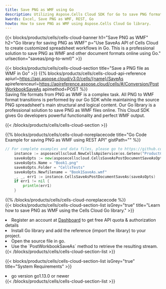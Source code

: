 ```yaml
---
title: Save PNG as WMF using Go 
description: Utilizing Aspose.Cells Cloud SDK for Go to save PNG format file as WMF format file. 
kwords: Excel, Save PNG as WMF, REST, Go
howto: How to save PNG as WMF using Aspose.Cells Cloud Go library.
---
```



{{< blocks/products/cells/cells-cloud-banner h1="Save PNG as WMF" h2="Go library for saving PNG as WMF" p="Use SaveAs API of Cells Cloud to create customized spreadsheet workflows in Go. This is a professional solution to save PNG as WMF and other document formats online using Go." urlsection="saveas/png-to-wmf/" >}}

{{< blocks/products/cells/cells-cloud-section  title="Save a PNG file as WMF in Go" >}}
{{% blocks/products/cells/cells-cloud-api-reference  apiurl=https://api.aspose.cloud/v3.0/cells/{name}/SaveAs  apireferenceurl=https://apireference.aspose.cloud/cells/#/Conversion/PostWorkbookSaveAs  apimethod=POST %}}
<br/>
Saving file formats from PNG as WMF is a complex task. All PNG to WMF format transitions is performed by our Go SDK while maintaining the source PNG spreadsheet's main structural and logical content. Our Go library is a professional solution to save PNG as WMF files online. This Cloud SDK gives Go developers powerful functionality and perfect WMF output.

{{< /blocks/products/cells/cells-cloud-section >}}

{{% blocks/products/cells/cells-cloud-noreplacecode title="Go Code Example for saving PNG as WMF using REST API" gistPath="" %}}
  
```go
// For complete examples and data files, please go to https://github.com/aspose-cells-cloud/aspose-cells-cloud-go/
    instance := asposecellscloud.NewCellsApiService(os.Getenv("ProductClientId"), os.Getenv("ProductClientSecret"))
    saveAsOpts := new(asposecellscloud.CellsSaveAsPostDocumentSaveAsOpts)
    saveAsOpts.Name = "Book1.png"
    saveAsOpts.Folder = "CellsTests"
    saveAsOpts.Newfilename = "Book1SaveAs.wmf"
    _, _, err1 := instance.CellsSaveAsPostDocumentSaveAs(saveAsOpts)
    if err1 != nil {
	    println(err1)
    }
```
  
{{% /blocks/products/cells/cells-cloud-noreplacecode  %}}
<br/>
{{< blocks/products/cells/cells-cloud-section-list isGrey="true"  title="Learn how to save PNG as WMF using the Cells Cloud Go library." >}}
<li>Register an account at <a href="https://dashboard.aspose.cloud/">Dashboard</a> to get free API quota & authorization details</li>
<li>Install Go library and add the reference (import the library) to your project.</li>
<li>Open the source file in go.</li>
<li>Use the `PostWorkbookSaveAs` method to retrieve the resulting stream.</li>
{{< /blocks/products/cells/cells-cloud-section-list >}}

{{< blocks/products/cells/cells-cloud-section-list isGrey="true"  title="System Requirements" >}}
<li>go version go1.13.0 or newer</li>
{{< /blocks/products/cells/cells-cloud-section-list >}}
